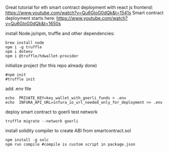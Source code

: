 Great tutorial for eth smart contract deployment with react js frontend: https://www.youtube.com/watch?v=Qu6GloG0dQk&t=1541s
Smart contract deployment starts here: https://www.youtube.com/watch?v=Qu6GloG0dQk&t=1650s

install Node.js/npm, truffle and other dependencies:
```console
brew install node
npm i -g truffle
npm i dotenv 
npm i @truffle/hdwallet-provider
```
initialize project (for this repo already done)
```console
#npm init
#truffle init
```
add .env file
```console
echo  PRIVATE_KEY=key_wallet_with_goerli_funds > .env
echo  INFURA_API_URL=infura_io_url_needed_only_for_deployment >> .env
```

deploy smart contract to goerli test network
```console
truffle migrate --network goerli   
```

install solidity compiler to create ABI from smartcontract.sol
```console
npm install -g solc
npm run compile #compile is custom script in package.json
```